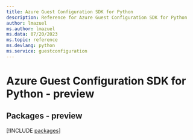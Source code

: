 ```yaml
---
title: Azure Guest Configuration SDK for Python
description: Reference for Azure Guest Configuration SDK for Python
author: lmazuel
ms.author: lmazuel
ms.data: 07/20/2023
ms.topic: reference
ms.devlang: python
ms.service: guestconfiguration
---
```

# Azure Guest Configuration SDK for Python - preview
## Packages - preview
[!INCLUDE [packages](guest-configuration-index.md)]